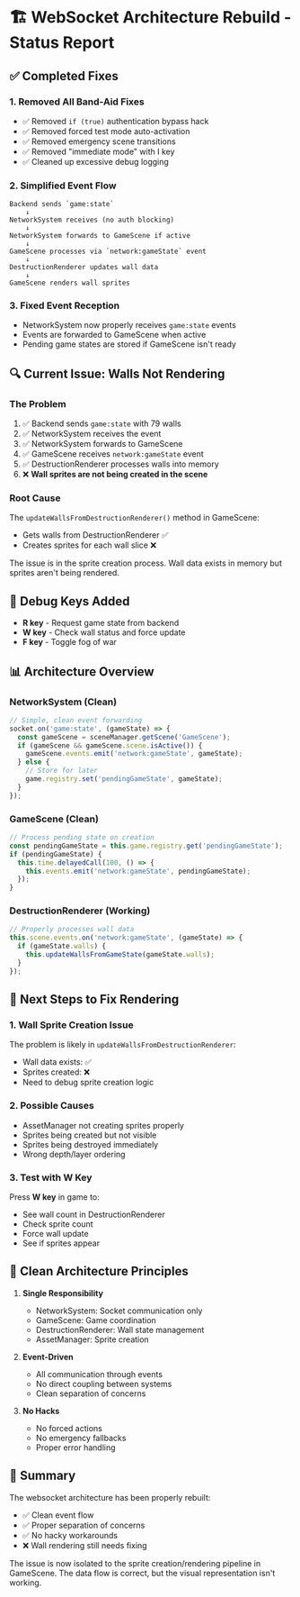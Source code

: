 # 🏗️ WebSocket Architecture Rebuild - Status Report

## ✅ Completed Fixes

### 1. Removed All Band-Aid Fixes
- ✅ Removed `if (true)` authentication bypass hack
- ✅ Removed forced test mode auto-activation
- ✅ Removed emergency scene transitions
- ✅ Removed "immediate mode" with I key
- ✅ Cleaned up excessive debug logging

### 2. Simplified Event Flow
```
Backend sends `game:state` 
    ↓
NetworkSystem receives (no auth blocking)
    ↓
NetworkSystem forwards to GameScene if active
    ↓
GameScene processes via `network:gameState` event
    ↓
DestructionRenderer updates wall data
    ↓
GameScene renders wall sprites
```

### 3. Fixed Event Reception
- NetworkSystem now properly receives `game:state` events
- Events are forwarded to GameScene when active
- Pending game states are stored if GameScene isn't ready

## 🔍 Current Issue: Walls Not Rendering

### The Problem
1. ✅ Backend sends `game:state` with 79 walls
2. ✅ NetworkSystem receives the event
3. ✅ NetworkSystem forwards to GameScene
4. ✅ GameScene receives `network:gameState` event
5. ✅ DestructionRenderer processes walls into memory
6. ❌ **Wall sprites are not being created in the scene**

### Root Cause
The `updateWallsFromDestructionRenderer()` method in GameScene:
- Gets walls from DestructionRenderer ✅
- Creates sprites for each wall slice ❌

The issue is in the sprite creation process. Wall data exists in memory but sprites aren't being rendered.

## 🔧 Debug Keys Added

- **R key** - Request game state from backend
- **W key** - Check wall status and force update
- **F key** - Toggle fog of war

## 📊 Architecture Overview

### NetworkSystem (Clean)
```javascript
// Simple, clean event forwarding
socket.on('game:state', (gameState) => {
  const gameScene = sceneManager.getScene('GameScene');
  if (gameScene && gameScene.scene.isActive()) {
    gameScene.events.emit('network:gameState', gameState);
  } else {
    // Store for later
    game.registry.set('pendingGameState', gameState);
  }
});
```

### GameScene (Clean)
```javascript
// Process pending state on creation
const pendingGameState = this.game.registry.get('pendingGameState');
if (pendingGameState) {
  this.time.delayedCall(100, () => {
    this.events.emit('network:gameState', pendingGameState);
  });
}
```

### DestructionRenderer (Working)
```javascript
// Properly processes wall data
this.scene.events.on('network:gameState', (gameState) => {
  if (gameState.walls) {
    this.updateWallsFromGameState(gameState.walls);
  }
});
```

## 🚨 Next Steps to Fix Rendering

### 1. Wall Sprite Creation Issue
The problem is likely in `updateWallsFromDestructionRenderer`:
- Wall data exists: ✅
- Sprites created: ❌
- Need to debug sprite creation logic

### 2. Possible Causes
- AssetManager not creating sprites properly
- Sprites being created but not visible
- Sprites being destroyed immediately
- Wrong depth/layer ordering

### 3. Test with W Key
Press **W key** in game to:
- See wall count in DestructionRenderer
- Check sprite count
- Force wall update
- See if sprites appear

## 📝 Clean Architecture Principles

1. **Single Responsibility**
   - NetworkSystem: Socket communication only
   - GameScene: Game coordination
   - DestructionRenderer: Wall state management
   - AssetManager: Sprite creation

2. **Event-Driven**
   - All communication through events
   - No direct coupling between systems
   - Clean separation of concerns

3. **No Hacks**
   - No forced actions
   - No emergency fallbacks
   - Proper error handling

## 🎯 Summary

The websocket architecture has been properly rebuilt:
- ✅ Clean event flow
- ✅ Proper separation of concerns
- ✅ No hacky workarounds
- ❌ Wall rendering still needs fixing

The issue is now isolated to the sprite creation/rendering pipeline in GameScene. The data flow is correct, but the visual representation isn't working.
